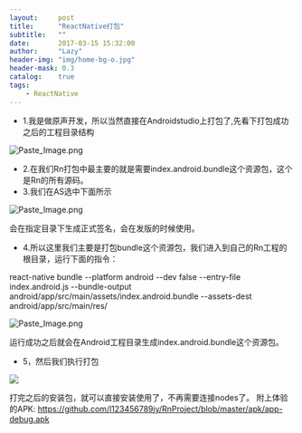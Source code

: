 ```yaml
---
layout:     post
title:      "ReactNative打包"
subtitle:   ""
date:       2017-03-15 15:32:00
author:     "Lazy"
header-img: "img/home-bg-o.jpg"
header-mask: 0.3
catalog:    true
tags:
    - ReactNative
---
```




- 1.我是做原声开发，所以当然直接在Androidstudio上打包了,先看下打包成功之后的工程目录结构

![Paste_Image.png](http://upload-images.jianshu.io/upload_images/1205414-32c41d423ba65e40.png?imageMogr2/auto-orient/strip%7CimageView2/2/w/1240)

- 2.在我们Rn打包中最主要的就是需要index.android.bundle这个资源包，这个是Rn的所有源码。
- 3.我们在AS选中下面所示

![Paste_Image.png](http://upload-images.jianshu.io/upload_images/1205414-4da856b95909c641.png?imageMogr2/auto-orient/strip%7CimageView2/2/w/1240)


会在指定目录下生成正式签名，会在发版的时候使用。

- 4.所以这里我们主要是打包bundle这个资源包，我们进入到自己的Rn工程的根目录，运行下面的指令：

react-native bundle --platform android --dev false --entry-file index.android.js --bundle-output android/app/src/main/assets/index.android.bundle --assets-dest android/app/src/main/res/


![Paste_Image.png](http://upload-images.jianshu.io/upload_images/1205414-98387e5a5e1e280f.png?imageMogr2/auto-orient/strip%7CimageView2/2/w/1240)

运行成功之后就会在Android工程目录生成index.android.bundle这个资源包。

- 5，然后我们执行打包

![](http://upload-images.jianshu.io/upload_images/1205414-a42ec4fc4ee9bfa1.png?imageMogr2/auto-orient/strip%7CimageView2/2/w/1240)

打完之后的安装包，就可以直接安装使用了，不再需要连接nodes了。
附上体验的APK: https://github.com/l123456789jy/RnProject/blob/master/apk/app-debug.apk